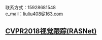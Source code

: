 联系方式：15928681548  
e_mail：liuliu408@163.com  

## [CVPR2018视觉跟踪(RASNet)](https://zhuanlan.zhihu.com/p/34222060)


